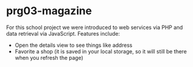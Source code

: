 # prg03-magazine

For this school project we were introduced to web services via PHP and data retrieval via JavaScript.
Features include:
- Open the details view to see things like address
- Favorite a shop (it is saved in your local storage, so it will still be there when you refresh the page)
